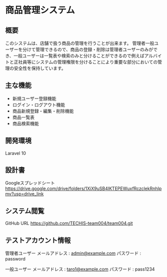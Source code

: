 # 商品管理システム

## 概要
このシステムは、店舗で扱う商品の管理を行うことが出来ます。
管理者一般ユーザーを分けて管理できるので、商品の登録・削除は管理者ユーザーのみができ、一般ユーザーは一覧表や検索のみと分けることができるので例えばアルバイトと正社員等にシステムの管理権限を分けることにより重要な部分においての管理の安全性を保持しています。

## 主な機能
- 新規ユーザー登録機能
- ログイン・ログアウト機能
- 商品新規登録・編集・削除機能
- 商品一覧表
- 商品検索機能

## 開発環境
Laravel 10

## 設計書
Googleスプレッドシート
https://drive.google.com/drive/folders/1XiX9uSB4IKTEPEWuxfRczclekRnhIpmv?usp=drive_link

## システム閲覧
GitHub URL
https://github.com/TECHIS-team004/team004.git

## テストアカウント情報
管理者ユーザー
メールアドレス : admin@example.com
パスワード : password

一般ユーザー
メールアドレス : taro1@example.com
パスワード : pass1234

